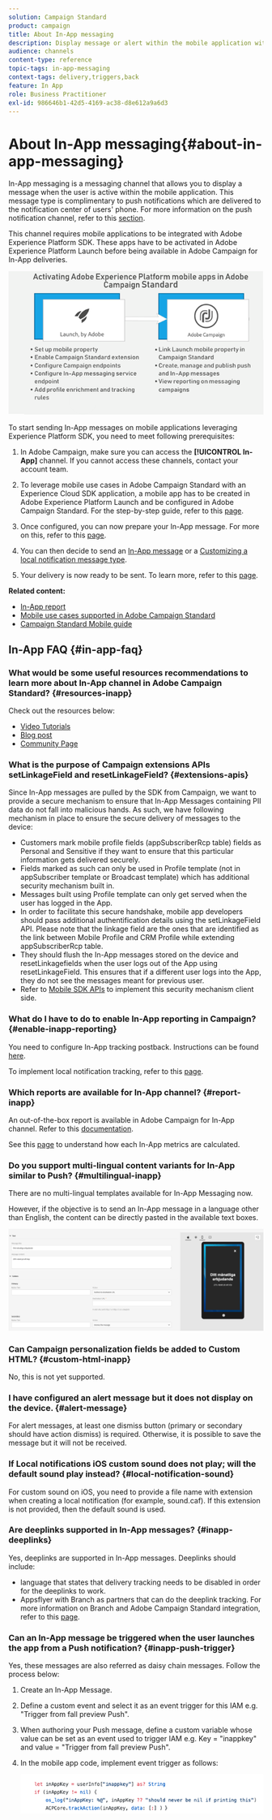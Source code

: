 ```yaml
---
solution: Campaign Standard
product: campaign
title: About In-App messaging
description: Display message or alert within the mobile application with In-App messaging.
audience: channels
content-type: reference
topic-tags: in-app-messaging
context-tags: delivery,triggers,back
feature: In App
role: Business Practitioner
exl-id: 986646b1-42d5-4169-ac38-d8e612a9a6d3
---
```

# About In-App messaging{#about-in-app-messaging}

In-App messaging is a messaging channel that allows you to display a message when the user is active within the mobile application. This message type is complimentary to push notifications which are delivered to the notification center of users' phone. For more information on the push notification channel, refer to this [section](../../channels/using/about-push-notifications.md).

This channel requires mobile applications to be integrated with Adobe Experience Platform SDK. These apps have to be activated in Adobe Experience Platform Launch before being available in Adobe Campaign for In-App deliveries.

![](assets/launch_campaign.png)

To start sending In-App messages on mobile applications leveraging Experience Platform SDK, you need to meet following prerequisites:

1. In Adobe Campaign, make sure you can access the **[!UICONTROL In-App]** channel. If you cannot access these channels, contact your account team.

1. To leverage mobile use cases in Adobe Campaign Standard with an Experience Cloud SDK application, a mobile app has to be created in Adobe Experience Platform Launch and be configured in Adobe Campaign Standard. For the step-by-step guide, refer to this [page](https://helpx.adobe.com/campaign/kb/configuring-app-sdk.html).

1. Once configured, you can now prepare your In-App message. For more on this, refer to this [page](../../channels/using/preparing-and-sending-an-in-app-message.md#preparing-your-in-app-message).

1. You can then decide to send an [In-App message](../../channels/using/customizing-an-in-app-message.md) or a [Customizing a local notification message type](../../channels/using/customizing-an-in-app-message.md#customizing-a-local-notification-message-type).

1. Your delivery is now ready to be sent. To learn more, refer to this [page](../../channels/using/preparing-and-sending-an-in-app-message.md#sending-your-in-app-message).

**Related content:**

* [In-App report](../../reporting/using/in-app-report.md)
* [Mobile use cases supported in Adobe Campaign Standard](https://helpx.adobe.com/campaign/kb/configure-launch-rules-acs-use-cases.html)
* [Campaign Standard Mobile guide](https://helpx.adobe.com/campaign/kb/acs-mobile.html)

## In-App FAQ {#in-app-faq}

### What would be some useful resources recommendations to learn more about In-App channel in Adobe Campaign Standard? {#resources-inapp}

Check out the resources below:

* [Video Tutorials](https://experienceleague.adobe.com/docs/campaign-standard-learn/tutorials/communication-channels/mobile/in-app/in-app-message-overview.html)
* [Blog post](https://theblog.adobe.com/get-more-out-of-the-new-in-app-message-channel-from-adobe-campaign/)
* [Community Page](https://experienceleaguecommunities.adobe.com/t5/adobe-campaign-standard/ct-p/adobe-campaign-standard-community)

### What is the purpose of Campaign extensions APIs setLinkageField and resetLinkageField? {#extensions-apis}

Since In-App messages are pulled by the SDK from Campaign, we want to provide a secure mechanism to ensure that In-App Messages containing PII data do not fall into malicious hands. As such, we have following mechanism in place to ensure the secure delivery of messages to the device:

* Customers mark mobile profile fields (appSubscriberRcp table) fields as Personal and Sensitive if they want to ensure that this particular information gets delivered securely.
* Fields marked as such can only be used in Profile template (not in appSubscriber template or Broadcast template) which has additional security mechanism built in.
* Messages built using Profile template can only get served when the user has logged in the App. 
* In order to facilitate this secure handshake, mobile app developers should pass additional authentification details using the setLinkageField API. Please note that the linkage field are the ones that are identified as the link between Mobile Profile and CRM Profile while extending appSubscriberRcp table.
* They should flush the In-App messages stored on the device and resetLinkagefields when the user logs out of the App using resetLinkageField. This ensures that if a different user logs into the App, they do not see the messages meant for previous user.
* Refer to [Mobile SDK APIs](https://aep-sdks.gitbook.io/docs/using-mobile-extensions/adobe-campaign-standard/adobe-campaign-standard-api-reference) to implement this security mechanism client side.

### What do I have to do to enable In-App reporting in Campaign? {#enable-inapp-reporting}

You need to configure In-App tracking postback. Instructions can be found [here](https://helpx.adobe.com/campaign/kb/config-app-in-launch.html#InApptrackingpostback).

To implement local notification tracking, refer to this [page](../../administration/using/local-tracking.md).

### Which reports are available for In-App channel? {#report-inapp}

An out-of-the-box report is available in Adobe Campaign for In-App channel. Refer to this [documentation](../../reporting/using/in-app-report.md).

See this [page](../../reporting/using/indicator-calculation.md#in-app-delivery) to understand how each In-App metrics are calculated.

### Do you support multi-lingual content variants for In-App similar to Push? {#multilingual-inapp}

There are no multi-lingual templates available for In-App Messaging now.

However, if the objective is to send an In-App message in a language other than English, the content can be directly pasted in the available text boxes.

![](assets/faq_inapp.png)

### Can Campaign personalization fields be added to Custom HTML? {#custom-html-inapp}

No, this is not yet supported.

### I have configured an alert message but it does not display on the device. {#alert-message}

For alert messages, at least one dismiss button (primary or secondary should have action dismiss) is required. Otherwise, it is possible to save the message but it will not be received.

### If Local notifications iOS custom sound does not play; will the default sound play instead? {#local-notification-sound}

For custom sound on iOS, you need to provide a file name with extension when creating a local notification (for example, sound.caf). If this extension is not provided, then the default sound is used.

### Are deeplinks supported in In-App messages? {#inapp-deeplinks}

Yes, deeplinks are supported in In-App messages. Deeplinks should include:

* language that states that delivery tracking needs to be disabled in order for the deeplinks to work.
* Appsflyer with Branch as partners that can do the deeplink tracking. For more information on Branch and Adobe Campaign Standard integration, refer to this [page](https://help.branch.io/using-branch/docs/adobe-campaign-standard-1).

### Can an In-App message be triggered when the user launches the app from a Push notification? {#inapp-push-trigger}

Yes, these messages are also referred as daisy chain messages. Follow the process below:

1. Create an In-App Message.

1. Define a custom event and select it as an event trigger for this IAM e.g. "Trigger from fall preview Push".

1. When authoring your Push message, define a custom variable whose value can be set as an event used to trigger IAM e.g. Key = "inappkey" and value = "Trigger from fall preview Push".

1. In the mobile app code, implement event trigger as follows:

    ![](assets/faq_inapp_2.png)
